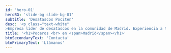 ```yaml
---
id: 'hero-01'
heroBG: 'slide-bg slide-bg-01'
subtitle: 'Desatascos Pociten'
desc: '<p class="text-white"
>Empresa líder de desatascos en la comunidad de Madrid. Experiencia a tu servicio</p>'
title: '<h1>Poceros <br> en <span>Madrid</span></h1>'
btnSecondaryText: 'Contacta'
btnPrimaryText: 'Llámanos'
---
```

